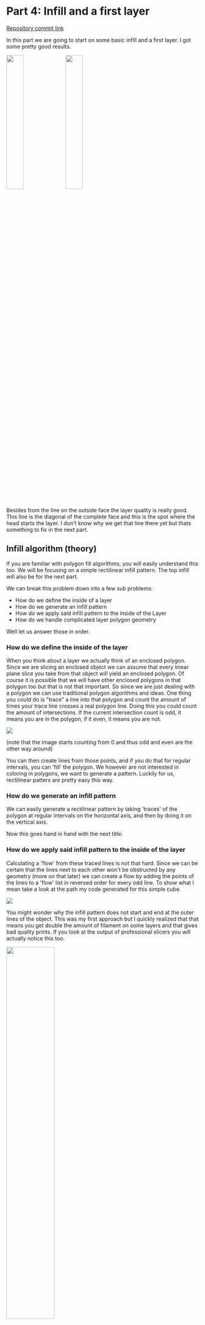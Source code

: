 # Part 4: Infill and a first layer

[Repository commit link](github.com/RobbeDGreef/aswj/tree/0c098b9a36732c4c96a56cda42bc75d6bada879d)

In this part we are going to start on some basic infill and a first layer.
I got some pretty good results.

<p float="left">
<img src="images/res_part_4_1.jpg" width="30%" height="30%"/>
<img src="images/res_part_4_2.jpg" width="30%" height="30%"/>
</p>

Besides from the line on the outside face the layer quality is really good. This line
is the diagonal of the complete face and this is the spot where the head starts the layer.
I don't know why we get that line there yet but thats something to fix in the next part.

## Infill algorithm (theory)

If you are familiar with polygon fill algorithms, you will easily understand this
too. We will be focusing on a simple rectilinear infill pattern. The top infill will also be for the next part. 

We can break this problem down into a few sub problems:

- How do we define the inside of a layer
- How do we generate an infill pattern
- How do we apply said infill pattern to the inside of the Layer
- How do we handle complicated layer polygon geometry

Well let us answer those in order.

### How do we define the inside of the layer
When you think about a layer we actually think of an enclosed polygon. Since
we are slicing an enclosed object we can assume that every linear plane slice
you take from that object will yield an enclosed polygon. Of course it is possible
that we will have other enclosed polygons in that polygon too but that is not that
important. 
So since we are just dealing with a polygon we can use traditional polygon
algorithms and ideas. One thing you could do is "trace" a line into that polygon
and count the amount of times your trace line crosses a real polygon line. Doing
this you could count the amount of intersections. If the current intersection count
is odd, it means you are in the polygon, if it even, it means you are not.

<img src="images/polygon_trace.gif"/>

(note that the image starts counting from 0 and thus odd and even are the other way around)

You can then create lines from those points, and if you do that for regular intervals, 
you can 'fill' the polygon. We however are not interested in coloring in polygons,
we want to generate a pattern. Luckily for us, rectilinear patters are pretty easy this
way.

### How do we generate an infill pattern
We can easily generate a rectilinear pattern by taking 'traces' of the polygon at 
regular intervals on the horizontal axis, and then by doing it on the vertical axis.

Now this goes hand in hand with the next title:

### How do we apply said infill pattern to the inside of the layer
Calculating a 'flow' from these traced lines is not that hard. Since we can be certain
that the lines next to each other won't be obstructed by any geometry (more on that
later) we can create a flow by adding the points of the lines to a 'flow' list 
in reversed order for every odd line. To show what I mean take a look at the path
my code generated for this simple cube.

<img src="images/rect_gened_path.png"/>

You might wonder why the infill pattern does not start and end at the outer lines of
the object. This was my first 
approach but I quickly realized that that means you get double the amount of filament
on some layers and that gives bad quality prints. If you look at the output of
professional slicers you will actually notice this too.

<img src="images/prof_sliced_cube_path.png" width="50%" height="50%"/>

### What about complex geometry
See the following image

<img src="images/complex_geo.png"/>

This explains a possible algorithm for this problem, the algorithm I used is basically
the same except it directly generates flows instead of saving the lines.
Check the code for more details.

However to make this work we first need to do a few small things. First of all
we need to calculate the 'bounding box' of the object. I could explain it but I think
an image speaks a thousand words.

<img src="images/bounding_box.png"/>

The word bounding box might be a bit misleading since it is more of a bounding
rectangle but whatever. 

So as you can see a bounding box can easily be found by just iterating all you 
vertices and saving the minimum x, minimum y, maximum x and maximum y. 

Now that we have this bounding box, and thus know where we need to start, we can
do our traces. If you want you infill in vertical direction you will need to iterate
the x values of the bounding box and do a trace for all of those x values. The
infill I used will do two traces: one for vertical and one for horizontal traces.

Now to calculate the traces, we will use similar easy math as in the slicing chapter.
We will simply calculate a slope for each line that we want to find a point for,
and use our slightly translated equation. 

where (if we are iterating the y)

x = (y - y<sub>1</sub>) / ((y<sub>2</sub> - y<sub>1</sub>) / (x<sub>2</sub> - x<sub>1</sub>)) + x<sub>1</sub>

We do have to check if the y is in range of the y<sub>min</sub> and the y<sub>max
</sub> (inclusively).

This algorithm will work for all kinds of weird geometry. Multiple polygons
inside each other, weird edges, etc. It does not generate the most efficient flows
but that is something I don't care about right now. You could build a 
weighted graph and start working out the optimal flow but that will probably defeat
the purpose of writing a simple easy to understand slicer.

## The code
To review your generated gcode, I created a small python script that will show the generated gcode
from the top. This came in handy for me so it might also for you. I used that script to create
the red and blue line infill screenshot above.

I made some small housekeeping changes, for starters, I created a class called 
`Layer` that, you guessed it, will represent a layer. So instead of using 
`std::vector<std::list<Line>>` everywhere, we will now use `std::vector<Layer>`. This
is a little easier to read and is also gives us the opportunity to keep track of 
the bounding box of the layer.

    class Layer
    {
    private:
        std::list<Line> m_lines;

        bool m_bb_set = false;
        float m_min_x = 0, m_min_y = 0, m_max_x = 0, m_max_y = 0;

    private:
        void set_bb(Line &line);

    public:
        float max_x() { return m_max_x; }
        float max_y() { return m_max_y; }
        float min_x() { return m_min_x; }
        float min_y() { return m_min_y; }

        std::list<Line> &lines() { return m_lines; }
        void insert(Line line);

        Layer() {}
        Layer(std::list<Line> lines);
    };

This is pretty basic stuff so I'll let the implementation to you. (again, you can
always use the link on the top of the page if you want to view my solution).

It might be important to know that I implemented this as a sorted `std::list`
because I thought it might come in handy in the future for optimizations,
but I am not entirely sure if it ever will and this is probably not the best idea
because

> Premature optimization is the root of all evil
>
> ~ *Donald Knuth*

I also found a little bug caused by floating point precision. We should always 
account for them because they can give us weird results. So I changed the

    // snip ...
    for (Facet facet : m_facet_array)
        {
            // If the height is in range of the facets min and max height
            // try and find the intersection points.
            if (facet.min_z <= height && facet.max_z >= height)
            {
                // snip ...
    
to

    // snip ...
    for (Facet facet : m_facet_array)
        {
            // If the height is in range of the facets min and max height
            // try and find the intersection points.
            if (facet.min_z <= (height + COMP_PRECISION) && facet.max_z >= (height - COMP_PRECISION))
            {
                // snip ...


I did the same thing in Line::contains_height(), I changed

    if (p1.z == height && p2.z == height)
        return false;

    return height >= m_min_z && height <= m_max_z;

to

    // Notice the test_float() too, that is better as well.
    if (test_float(p1.z, height) && test_float(p2.z, height))
        return false;

    // We have to account for float precision here too
    return height >= (m_min_z - COMP_PRECISION) && height <= (m_max_z + COMP_PRECISION);


The generate function got a loop for the layers, a lastpos variable so that
we don't generate excess move_to()'s (more on that later)

    Vec3f lastpos = Vec3f();

    for (int i_layer = 0; i_layer < layers.size() / 2; ++i_layer)
    {
        // The first thing we want to do is calculate the adjacent lines and
        // create a flow of nodes.
        std::vector<std::list<Vec3f>> flows = calc_flows(layers[i_layer]);

        // The first layer will generate a nice and tight filled layer by using close 
        // intervals, every layer after that will generate a rectilinear pattern where
        // the infill will be alternating between vertical en horizontal.
        if (i_layer == 0)
            calc_infill_flows(flows, layers[i_layer], 0.6);
        else
            calc_infill_flows(flows, layers[i_layer], 4, i_layer % 2);
        

        gen_layer_gcode(1800, 0.07, flows, i_layer, lastpos);

        // Enable the fan on 50% speed after the first layer.
        if (i_layer == 0)
            m_codes.push_back({Parameter('M', 106), Parameter('S', 127)});

        if (flows.size() != 0 && flows.back().size() != 0)
            lastpos = flows.back().back();
    }

I also tweaked the extruder ratio, it was way too high.

`gen_move_to()` got a lastpos parameter:
    
    void Generator::gen_move_to(Vec3f p, int layer, Vec3f lastpos)
    {
        m_codes.push_back({Parameter('G', 92), Parameter('E', 0)});
        float height = (layer + 1) * m_layer_height;

        m_codes.push_back({Parameter('G', 1), Parameter('Z', height + m_retraction_lift), Parameter('E', -m_retraction_length), Parameter('F', m_retraction_speed)});

        // Only generate a go to if the head is not already in the correct location
        // I don't think this makes a huge difference.
        if (!(test_float(p.x, lastpos.x) && test_float(p.y, lastpos.y)))
            m_codes.push_back({Parameter('G', 1), Parameter('X', p.x), Parameter('Y', p.y)});

        m_codes.push_back({Parameter('G', 1), Parameter('Z', height), Parameter('E', m_retraction_length), Parameter('F', m_retraction_speed)});
        m_codes.push_back({Parameter('G', 92), Parameter('E', 0)});
    }

And I forgot to disable the bed temperature after printing so I added this to `gen_end_of_gcode()`

    m_codes.push_back({Parameter('M', 140), Parameter('S', 0)});

Now that we got that out of the way we can get to the part you've been waiting for.
I think the code is very understandable and pretty much everything is explained in the 
comments so I won't do it again here.

This is the function that calculates the infill flows. The most important two parameters
are the interval_size and cross variables here. They define the size of the intervals and 
if you want to generate vertical flows or not.

    void Generator::calc_infill_flows(std::vector<std::list<Vec3f>> &flows, Layer layer, float 
                                      interval_size, bool cross)
    {
        std::vector<std::list<Vec3f>> in_poly_flows;

        int path_amount = -1;
        // We add and subtract the line thickness because we don't want the generated points
        // to be inside the outer perimiter, if this is the case, we would get a lot of excess 
        // filament and bad prints.
        for (float yval = layer.min_y() + m_line_thickness; yval <= layer.max_y() - m_line_thickness;yval += interval_size)
        {
            // Todo: create Vec2f
            std::list<Vec3f> points;

            // The first thing we do is calculate the intersecting points.
            // As you can see the cross variable will yield vertical or horizontal lines
            // by just changing the get_x() function to actually return y etc.
            if (cross)
                calc_infill_points(points, layer, yval,
                                   +[](Vec3f &x) -> float& { return x.x; },
                                   +[](Vec3f &x) -> float& { return x.y; },
                                   +[](float x, float y) { return Vec3f(x, y, 0); },
                                   m_line_thickness);
            else
                calc_infill_points(points, layer, yval, 
                                   +[](Vec3f &x) -> float& { return x.y; },
                                   +[](Vec3f &x) -> float& { return x.x; },
                                   +[](float x, float y) { return Vec3f(y, x, 0); },
                                   m_line_thickness);

            // The path amount is the amount of intersection lines (points.size() / 2).
            if (path_amount == -1)
            {
                path_amount = points.size() / 2;
                in_poly_flows = std::vector<std::list<Vec3f>>(path_amount, std::list<Vec3f>());
            }
            else if (path_amount != points.size() / 2)
            {
                // If the intersection line amount is different then the path_amount, it means we
                // should save the flows and start new ones
                for (std::list<Vec3f> &flow : in_poly_flows)
                    flows.push_back(flow);

                in_poly_flows.clear();
                path_amount = points.size() / 2;
                in_poly_flows = std::vector<std::list<Vec3f>>(path_amount, std::list<Vec3f>());
            }

            // The point counter is basically an interator (easier then using std::distance())
            int point_counter = 0;
            for (auto i_point = points.begin(); i_point != points.end(); std::advance(i_point, 2))
            {
                // We want one in every two lines to be added in reverse order so that we get
                // a nice rectilinear pattern.
                Vec3f first, last;
                if (in_poly_flows[point_counter / 2].size() % 4)
                {
                    first = *i_point;
                    last = *std::next(i_point);
                }
                else
                {
                    first = *std::next(i_point);
                    last = *i_point;
                }
                in_poly_flows[point_counter / 2].push_back(first);
                in_poly_flows[point_counter / 2].push_back(last);

                point_counter += 2;
            }
        }

        // Push the last 'current' flows into the general flow list.
        for (std::list<Vec3f> &flow : in_poly_flows)
            flows.push_back(flow);
    }

    // Returns a sorted list of infill points
    // The function uses a pretty basic 'trace point' way of getting intersection
    // points with the outer perimiter. The algorithm looks a lot like regular polygon
    // filling.
    //
    // the function also takes a lot of arguments, these are just used so that we
    // can call the function again to calculate the points in the different direction
    // too (horizontal/vertical). This is achieved by providing an implementation for
    // get_X() that would actually return the Y, a make_vec that actually returns Vec3f(y, x)
    // etc. The linewidth is the line width of the actually printed line.
    void Generator::calc_infill_points(std::list<Vec3f> &points,
                                       Layer layer, float interval,
                                       float& (*get_X)(Vec3f&),
                                       float& (*get_Y)(Vec3f&),
                                       Vec3f make_vec(float x, float y),
                                       float linewidth)
    {
        for (auto i_line = layer.lines().begin(); i_line != layer.lines().end(); ++i_line)
        {
            Line &line = *i_line;

            // If the line is not within range and cannot be intersected, skip it.
            if (interval > fmax(get_Y(line.p1), get_Y(line.p2)) || interval < fmin(get_Y(line.p1), get_Y(line.p2)))
                continue;

            // Straight lines are ignored as well, they are not part of the inside of a polygon
            if (test_float(get_Y(line.p1), get_Y(line.p2)))
                continue;

            // The x value could be just the x value of either of the points on the lines if the line
            // is perpendicular with the tracing line, or it has to be calculated using the formula
            // we also used in the slicing algorithm.
            // x = (y - y1) / ((y2 - y1) / (x2 - x1)) + x1
            float x;
            if (test_float(get_X(line.p1), get_X(line.p2)))
                x = get_X(line.p1);
            else
                x = (interval - get_Y(line.p1)) / ((get_Y(line.p2) - get_Y(line.p1)) / (get_X(line.p2) - get_X(line.p1))) + get_X(line.p1);

            Vec3f point = make_vec(x, interval);

            // at last add the point to the points list.
            int dont_add = false;
            for (auto i = points.begin(); i != points.end(); ++i)
            {
                Vec3f &p = *i;
                // We don't want to add the same point twice.
                if (p == point)
                {
                    dont_add = true;
                    break;
                }
                else if (get_X(p) > get_X(point))
                {
                    points.insert(i, point);
                    dont_add = true;
                    break;
                }
            }

            if (!dont_add)
                points.push_back(point);
        }

        // Now because we don't want our intersection points to be on the same location
        // as our actual outer perimiter, we subtract or add the linewidth to it.
        int i = 0;
        for (Vec3f &p : points)
        {
            if (i % 2)
                get_X(p) = get_X(p) - linewidth;
            else
                get_X(p) = get_X(p) + linewidth;
            i++;
        }
    }

You can view the header changes using the link above. They are pretty self explanatory.